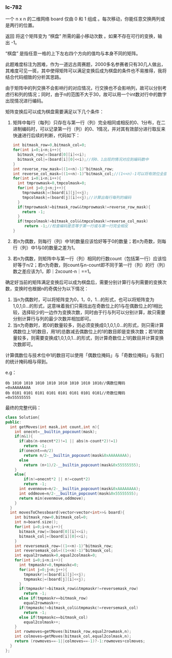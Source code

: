 ### lc-782

一个 n x n 的二维网络 board 仅由 0 和 1 组成 。每次移动，你能任意交换两列或是两行的位置。

返回 将这个矩阵变为  “棋盘”  所需的最小移动次数 。如果不存在可行的变换，输出 -1。

“棋盘” 是指任意一格的上下左右四个方向的值均与本身不同的矩阵。



此题难度标注为困难，作为一道远古周赛题，2000多名参赛者只有30几人做出，其难度可见一斑，其中使得矩阵可以满足变换后成为棋盘的条件也不易推得，我将结合代码细致的分析其思路。

由于矩阵中的列交换不会影响行的对应情况，行交换也不会影响列，故可以分别考虑行和列的情况；同时，由于n的范围不大于30，故可以用一个int数对行中的数字出现情况进行编码。

矩阵变换后可以成为棋盘需要满足以下几个条件：

1. 矩阵中每行（每列）只存在与第一行（列）完全相同或相反的0、1分布，在二进制编码时，可以记录第一行（列）的0、1情况，并对其有效部分进行取反来快速进行后续的判断，代码如下：

   ```c++
   int bitmask_row=0,bitmask_col=0;
   for(int i=0;i<n;i++){
     bitmask_row|=(board[0][i]<<i);
     bitmask_col|=(board[i][0]<<i);//将0、1出现的情况对应到编码数中
   }
   int reverse_row_mask=((1<<n)-1)^bitmask_row;
   int reverse_col_mask=((1<<n)-1)^bitmask_col;//(1<<n)-1可以将有效位全部置为1，再与bitmask做异或操作得到与bitmask完全相反的reversemask
   for(int i=0;i<n;i++){
     int tmprowmask=0,tmpcolmask=0;
     for(int j=0;j<n;j++){
       tmprowmask|=(board[i][j]<<j);
       tmpcolmask|=(board[j][i]<<j);//计算出每行每列的编码
     }
     if(tmprowmask!=bitmask_row&&tmprowmask!=reverse_row_mask){
       return -1;
     }
     if(tmpcolmask!=bitmask_col&&tmpcolmask!=reverse_col_mask)
       	return -1;//检查编码是否等于第一行或与第一行完全相反
   }
   ```

2. 若n为偶数，则每行（列）中1的数量应该恰好等于0的数量；若n为奇数，则每行（列）中1与0的数量之差为1。

3. 若n为偶数，则矩阵中与第一行（列）相同的行数count（包括第一行）应该恰好等于n/2；若n为奇数，则count与n-count即不同于第一行（列）的行（列）数之差应该为1，即｜2xcount-n｜==1。

确定好当前的矩阵满足变换后可以成为棋盘后，需要分别计算行与列需要的变换次数，变换时也根据n的奇偶分为以下情况：

1. 当n为偶数时，可以将矩阵变为0，1，0，1...的形式，也可以将矩阵变为1,0,1,0...的形式，这意味着我们只需找出在奇数位上的1与在偶数位上的1相比较，选择较少的一边作为变换次数，同时由于行与列可以分别计算，故只需要分别计算行与列的最少次数并相加即可。
2. 当n为奇数时，若0的数量较多，则必须变换成0,1,0,1,0...的形式，则只需计算偶数位上1的数目，用1的总数减去偶数位上的1的数目即是变换次数；若1的数量较多，则需要变换成1,0,1,0,1...的形式，则计算奇数位上1的数目并计算变换次数即可。

计算偶数位与技术位中1的数目可以使用「偶数位掩码」与「奇数位掩码」与我们的统计掩码相与得到。

e.g：

```
0b 1010 1010 1010 1010 1010 1010 1010 1010//偶数位掩码
=0xAAAAAAAA
0b 0101 0101 0101 0101 0101 0101 0101 0101//奇数位掩码
=0x55555555
```



最终的完整代码：



```c++
class Solution{
public:
  int getMoves(int mask,int count,int n){
    int onecnt=__builtin_popcount(mask);
    if(n&1){
      if(abs(n-onecnt*2)!=1 || abs(n-count*2)!=1)
        return -1;
      if(onecnt==n/2)
        return n/2-__builtin_popcount(mask&0xAAAAAAAA);
      else
        return (n+1)/2-__builtin_popcount(mask&0x55555555);
    }
    else{
  		if(n!=onecnt*2 || n!=count*2)
        return -1;
      int evenmove=n/2-__builtin_popcount(mask&0xAAAAAAAA);
      int oddmove=n/2-__builtin_popcount(mask&0x55555555);
      return min(evenmove,oddmove);
    }
  }
  int movesToChessboard(vector<vector<int>>& board){
    int bitmask_row=0,bitmask_col=0;
    int n=board.size();
    for(int i=0;i<n;i++){
      bitmask_row|=(board[0][i]<<i);
      bitmask_col|=(board[i][0]<<i);
    }
    int reversemask_row=((1<<n)-1)^bitmask_row;
    int reversemask_col=((1<<n)-1)^bitmask_col;
    int equal2rowmask=0,equal2colmask=0;
    for(int i=0;i<n;i++){
      int tmpmaskr=0,tmpmaskc=0;
      for(int j=0;j<n;j++){
        tmpmaskr|=(board[i][j]<<j);
        tmpmaskc|=(board[j][i]<<j);
      }
      if(tmpmaskr!=bitmask_row&&tmpmaskr!=reversemask_row)
        return -1;
      else if(tmpmaskr==bitmask_row)
        equal2rowmask++;
      if(tmpmaskc!=bitmask_col&&tmpmaskc!=reversemask_col)
        return -1;
      else if(tmpmaskc==bitmask_col)
        equal2colmask++;
    }
    int rowmoves=getMoves(bitmask_row,equal2rowmask,n);
    int colmoves=getMoves(bitmask_col,equal2colmask,n);
    return (rowmoves==-1||colmoves==-1)?-1:rowmoves+colmoves;
  }
};
```

